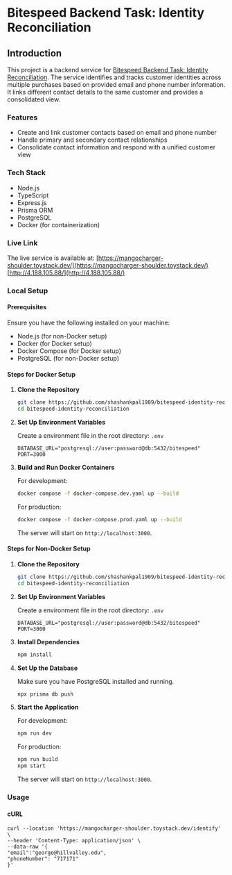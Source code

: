# Bitespeed Backend Task: Identity Reconciliation

## Introduction

This project is a backend service for [Bitespeed Backend Task: Identity Reconciliation](https://bitespeed.notion.site/Bitespeed-Backend-Task-Identity-Reconciliation-53392ab01fe149fab989422300423199). The service identifies and tracks customer identities across multiple purchases based on provided email and phone number information. It links different contact details to the same customer and provides a consolidated view.

### Features

- Create and link customer contacts based on email and phone number
- Handle primary and secondary contact relationships
- Consolidate contact information and respond with a unified customer view

### Tech Stack

- Node.js
- TypeScript
- Express.js
- Prisma ORM
- PostgreSQL
- Docker (for containerization)

### Live Link

The live service is available at: [https://mangocharger-shoulder.toystack.dev/](https://mangocharger-shoulder.toystack.dev/) [http://4.188.105.88/](http://4.188.105.88/)

### Local Setup

#### Prerequisites

Ensure you have the following installed on your machine:

- Node.js (for non-Docker setup)
- Docker (for Docker setup)
- Docker Compose (for Docker setup)
- PostgreSQL (for non-Docker setup)

#### Steps for Docker Setup

1. **Clone the Repository**

   ```sh
   git clone https://github.com/shashankpal1909/bitespeed-identity-reconciliation.git
   cd bitespeed-identity-reconciliation
   ```

2. **Set Up Environment Variables**

   Create a environment file in the root directory: `.env`

   ```env
   DATABASE_URL="postgresql://user:password@db:5432/bitespeed"
   PORT=3000
   ```

3. **Build and Run Docker Containers**

   For development:

   ```sh
   docker compose -f docker-compose.dev.yaml up --build
   ```

   For production:

   ```sh
   docker compose -f docker-compose.prod.yaml up --build
   ```

   The server will start on `http://localhost:3000`.

#### Steps for Non-Docker Setup

1. **Clone the Repository**

   ```sh
   git clone https://github.com/shashankpal1909/bitespeed-identity-reconciliation.git
   cd bitespeed-identity-reconciliation
   ```

2. **Set Up Environment Variables**

   Create a environment file in the root directory: `.env`

   ```env
   DATABASE_URL="postgresql://user:password@db:5432/bitespeed"
   PORT=3000
   ```

3. **Install Dependencies**

   ```sh
   npm install
   ```

4. **Set Up the Database**

   Make sure you have PostgreSQL installed and running.

   ```sh
   npx prisma db push
   ```

5. **Start the Application**

   For development:

   ```sh
   npm run dev
   ```

   For production:

   ```sh
   npm run build
   npm start
   ```

   The server will start on `http://localhost:3000`.

### Usage

#### cURL

   ```curl
   curl --location 'https://mangocharger-shoulder.toystack.dev/identify' \
   --header 'Content-Type: application/json' \
   --data-raw '{
   "email":"george@hillvalley.edu",
   "phoneNumber": "717171"
   }'
   ```
